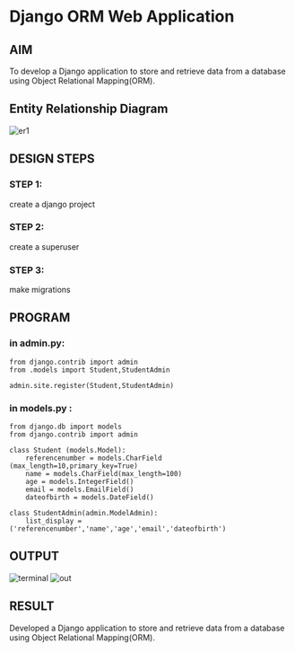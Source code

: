 # Django ORM Web Application

## AIM
To develop a Django application to store and retrieve data from a database using Object Relational Mapping(ORM).

## Entity Relationship Diagram

![er1](https://user-images.githubusercontent.com/119104282/210168195-cfa9e71f-4596-4cd1-9ef5-a5587f422801.jpg)


## DESIGN STEPS

### STEP 1: 
create a django project

### STEP 2:
create a superuser

### STEP 3:
make migrations


## PROGRAM
### in admin.py:
```
from django.contrib import admin
from .models import Student,StudentAdmin

admin.site.register(Student,StudentAdmin)
```

### in models.py :
```
from django.db import models
from django.contrib import admin

class Student (models.Model):
    referencenumber = models.CharField (max_length=10,primary_key=True)
    name = models.CharField(max_length=100)
    age = models.IntegerField()
    email = models.EmailField()
    dateofbirth = models.DateField()

class StudentAdmin(admin.ModelAdmin):
    list_display = ('referencenumber','name','age','email','dateofbirth')
```

## OUTPUT
![terminal](https://user-images.githubusercontent.com/119104282/210139708-5460a115-592d-4462-b7e1-9528c46a10bf.png)
![out](https://user-images.githubusercontent.com/119104282/210139795-fe7dfbc7-38a0-434d-8d07-099a1405bfd3.jpg)





## RESULT
Developed a Django application to store and retrieve data from a database using Object Relational Mapping(ORM).
